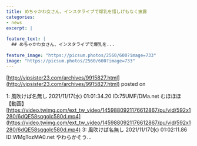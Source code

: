 ```yaml
---
title: めちゃかわ女さん、インスタライブで爆乳を惜しげもなく披露
categories:
- news
excerpt: |
  
feature_text: |
  ## めちゃかわ女さん、インスタライブで爆乳を...
  
feature_image: "https://picsum.photos/2560/600?image=733"
image: "https://picsum.photos/2560/600?image=733"
---
```


[http://vipsister23.com/archives/9915827.html](http://vipsister23.com/archives/9915827.html)
posted on 

<!--more-->

1: 風吹けば名無し 2021/11/17(水) 01:01:34.20 ID:75UMF/DMa.net むほほほ 【動画】 [https://video.twimg.com/ext_tw_video/1459880921176612867/pu/vid/592x1280/6dQE58sqgoIc580d.mp4](https://video.twimg.com/ext_tw_video/1459880921176612867/pu/vid/592x1280/6dQE58sqgoIc580d.mp4) 3: 風吹けば名無し 2021/11/17(水) 01:02:11.86 ID:WMgTozMA0.net やわらかそう...
